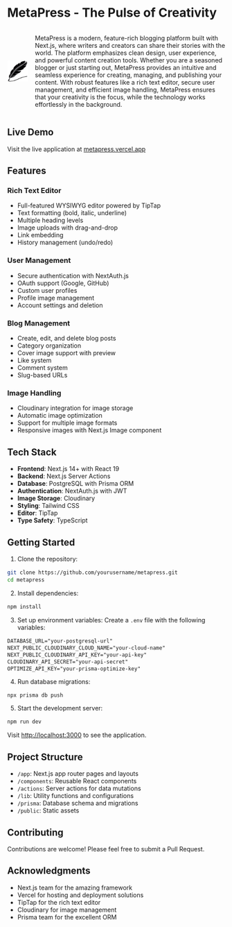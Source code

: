 # MetaPress - The Pulse of Creativity

<div style="display: flex; align-items: center;">
  <img src="./public/images/logo.png" alt="MetaPress Logo" width="48" style="margin-right: 1rem;">
  <p>MetaPress is a modern, feature-rich blogging platform built with Next.js, where writers and creators can share their stories with the world. The platform emphasizes clean design, user experience, and powerful content creation tools. Whether you are a seasoned blogger or just starting out, MetaPress provides an intuitive and seamless experience for creating, managing, and publishing your content. With robust features like a rich text editor, secure user management, and efficient image handling, MetaPress ensures that your creativity is the focus, while the technology works effortlessly in the background.</p>
</div>

## Live Demo

Visit the live application at [metapress.vercel.app](https://metapress.vercel.app)

## Features

### Rich Text Editor

- Full-featured WYSIWYG editor powered by TipTap
- Text formatting (bold, italic, underline)
- Multiple heading levels
- Image uploads with drag-and-drop
- Link embedding
- History management (undo/redo)

### User Management

- Secure authentication with NextAuth.js
- OAuth support (Google, GitHub)
- Custom user profiles
- Profile image management
- Account settings and deletion

### Blog Management

- Create, edit, and delete blog posts
- Category organization
- Cover image support with preview
- Like system
- Comment system
- Slug-based URLs

### Image Handling

- Cloudinary integration for image storage
- Automatic image optimization
- Support for multiple image formats
- Responsive images with Next.js Image component

## Tech Stack

- **Frontend**: Next.js 14+ with React 19
- **Backend**: Next.js Server Actions
- **Database**: PostgreSQL with Prisma ORM
- **Authentication**: NextAuth.js with JWT
- **Image Storage**: Cloudinary
- **Styling**: Tailwind CSS
- **Editor**: TipTap
- **Type Safety**: TypeScript

## Getting Started

1. Clone the repository:

```bash
git clone https://github.com/yourusername/metapress.git
cd metapress
```

2. Install dependencies:

```bash
npm install
```

3. Set up environment variables:
   Create a `.env` file with the following variables:

```env
DATABASE_URL="your-postgresql-url"
NEXT_PUBLIC_CLOUDINARY_CLOUD_NAME="your-cloud-name"
NEXT_PUBLIC_CLOUDINARY_API_KEY="your-api-key"
CLOUDINARY_API_SECRET="your-api-secret"
OPTIMIZE_API_KEY="your-prisma-optimize-key"
```

4. Run database migrations:

```bash
npx prisma db push
```

5. Start the development server:

```bash
npm run dev
```

Visit [http://localhost:3000](http://localhost:3000) to see the application.

## Project Structure

- `/app`: Next.js app router pages and layouts
- `/components`: Reusable React components
- `/actions`: Server actions for data mutations
- `/lib`: Utility functions and configurations
- `/prisma`: Database schema and migrations
- `/public`: Static assets

## Contributing

Contributions are welcome! Please feel free to submit a Pull Request.

## Acknowledgments

- Next.js team for the amazing framework
- Vercel for hosting and deployment solutions
- TipTap for the rich text editor
- Cloudinary for image management
- Prisma team for the excellent ORM
